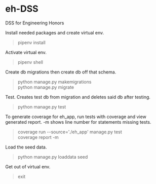 # eh-DSS
DSS for Engineering Honors


Install needed packages and create virtual env.
>pipenv install

Activate virtual env.
>pipenv shell

Create db migrations then create db off that schema.
>python manage.py makemigrations\
>python manage.py migrate

Test. Creates test db from migration and deletes said db after testing.
>python manage.py test

To generate coverage for eh_app, run tests with coverage and view generated report. -m shows line number for statements missing tests.
>coverage run --source='./eh_app' manage.py test\
>coverage report -m

Load the seed data.
>python manage.py loaddata seed

Get out of virtual env.
>exit
